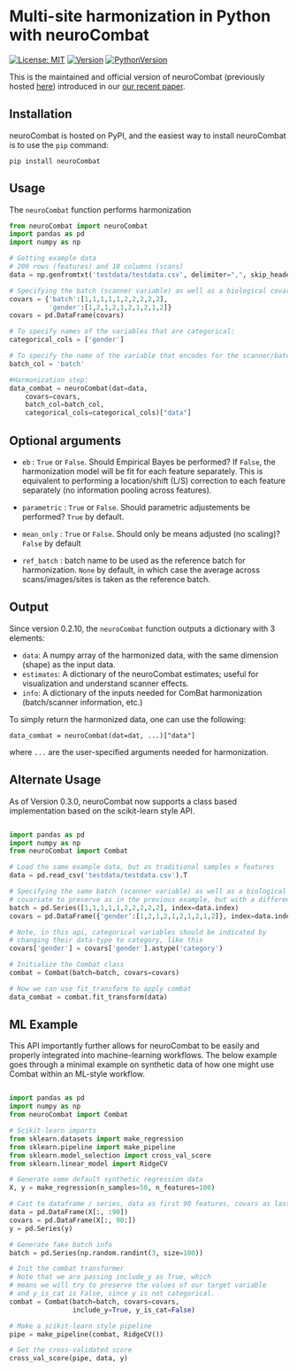 # Multi-site harmonization in Python with neuroCombat

[![License: MIT](https://img.shields.io/github/license/Jfortin1/neuroCombat)](https://opensource.org/licenses/MIT) 
[![Version](https://img.shields.io/pypi/v/neuroCombat)](https://pypi.org/project/neuroCombat/)
[![PythonVersion](https://img.shields.io/pypi/pyversions/neuroCombat)]()


This is the maintained and official version of neuroCombat (previously hosted [here](https://github.com/ncullen93/neuroCombat)) introduced in our [our recent paper](https://www.sciencedirect.com/science/article/pii/S105381191730931X).


## Installation

neuroCombat is hosted on PyPI, and the easiest way to install neuroCombat is to use the ```pip``` command:

```
pip install neuroCombat
```

## Usage

The ```neuroCombat``` function performs harmonization 

```python
from neuroCombat import neuroCombat
import pandas as pd
import numpy as np

# Getting example data
# 200 rows (features) and 10 columns (scans)
data = np.genfromtxt('testdata/testdata.csv', delimiter=",", skip_header=1)

# Specifying the batch (scanner variable) as well as a biological covariate to preserve:
covars = {'batch':[1,1,1,1,1,2,2,2,2,2],
          'gender':[1,2,1,2,1,2,1,2,1,2]} 
covars = pd.DataFrame(covars)  

# To specify names of the variables that are categorical:
categorical_cols = ['gender']

# To specify the name of the variable that encodes for the scanner/batch covariate:
batch_col = 'batch'

#Harmonization step:
data_combat = neuroCombat(dat=data,
    covars=covars,
    batch_col=batch_col,
    categorical_cols=categorical_cols)["data"]
```

## Optional arguments

- `eb` : `True` or `False`. Should Empirical Bayes be performed? If `False`, the harmonization model will be fit for each feature separately. This is equivalent to performing a location/shift (L/S) correction to each feature separately (no information pooling across features). 

- `parametric` : `True` or `False`. Should parametric adjustements be performed? `True` by default. 

- `mean_only` : `True` or `False`. Should only be means adjusted (no scaling)? `False` by default

- `ref_batch` : batch name to be used as the reference batch for harmonization. `None` by default, in which case the average across scans/images/sites is taken as the reference batch.

## Output

Since version 0.2.10, the `neuroCombat` function outputs a dictionary with 3 elements:
- `data`: A numpy array of the harmonized data, with the same dimension (shape) as the input data.
- `estimates`: A dictionary of the neuroCombat estimates; useful for visualization and understand scanner effects.
- `info`: A dictionary of the inputs needed for ComBat harmonization (batch/scanner information, etc.)

To simply return the harmonized data, one can use the following:

```
data_combat = neuroCombat(dat=dat, ...)["data"]
```

where `...` are the user-specified arguments needed for harmonization. 


## Alternate Usage

As of Version 0.3.0, neuroCombat now supports a class based implementation based on the scikit-learn style API.

```python

import pandas as pd
import numpy as np
from neuroCombat import Combat

# Load the same example data, but as traditional samples x features
data = pd.read_csv('testdata/testdata.csv').T

# Specifying the same batch (scanner variable) as well as a biological
# covariate to preserve as in the previous example, but with a different style api
batch = pd.Series([1,1,1,1,1,2,2,2,2,2], index=data.index)
covars = pd.DataFrame({'gender':[1,2,1,2,1,2,1,2,1,2]}, index=data.index)

# Note, in this api, categorical variables should be indicated by
# changing their data-type to category, like this
covars['gender'] = covars['gender'].astype('category')

# Initialize the Combat class
combat = Combat(batch=batch, covars=covars)

# Now we can use fit_transform to apply combat
data_combat = combat.fit_transform(data)

```


## ML Example

This API importantly further allows for neuroCombat to be easily and properly integrated into machine-learning workflows.
The below example goes through a minimal example on synthetic data of how one might use Combat within an ML-style workflow.

```python

import pandas as pd
import numpy as np
from neuroCombat import Combat

# Scikit-learn imports
from sklearn.datasets import make_regression
from sklearn.pipeline import make_pipeline
from sklearn.model_selection import cross_val_score
from sklearn.linear_model import RidgeCV

# Generate some default synthetic regression data
X, y = make_regression(n_samples=50, n_features=100)

# Cast to dataframe / series, data as first 90 features, covars as last 10
data = pd.DataFrame(X[:, :90])
covars = pd.DataFrame(X[:, 90:])
y = pd.Series(y)

# Generate fake batch info
batch = pd.Series(np.random.randint(3, size=100))

# Init the combat transformer
# Note that we are passing include_y as True, which
# means we will try to preserve the values of our target variable
# and y_is_cat is False, since y is not categorical.
combat = Combat(batch=batch, covars=covars,
                include_y=True, y_is_cat=False)

# Make a scikit-learn style pipeline
pipe = make_pipeline(combat, RidgeCV())

# Get the cross-validated score
cross_val_score(pipe, data, y)

```
    

